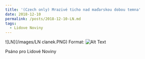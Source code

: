 ```yaml
---
title: '(Czech only) Mrazivé ticho nad maďarskou dobou temna'
date: 2018-12-10
permalink: /posts/2018-12-10-LN.md
tags:
  - Lidove Noviny
---
```


![LN](/images/LN clanek.PNG)
Format: ![Alt Text](url)

Psáno pro Lidové Noviny
